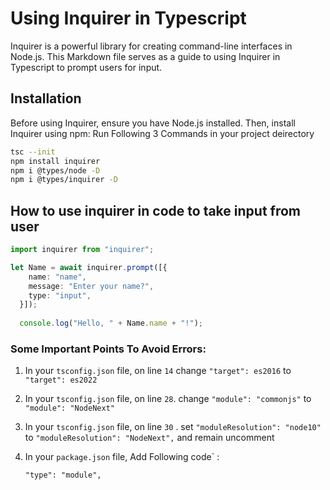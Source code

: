 # Using Inquirer in Typescript

Inquirer is a powerful library for creating command-line interfaces in Node.js. This Markdown file serves as a guide to using Inquirer in Typescript to prompt users for input.

## Installation

Before using Inquirer, ensure you have Node.js installed. Then, install Inquirer using npm:
Run Following 3 Commands in your project deirectory

```bash
tsc --init
npm install inquirer
npm i @types/node -D
npm i @types/inquirer -D
```


## How to use inquirer in code to take input from user
```typescript
import inquirer from "inquirer";

let Name = await inquirer.prompt([{
    name: "name",
    message: "Enter your name?",
    type: "input",
  }]);
  
  console.log("Hello, " + Name.name + "!");

```
### Some Important Points To Avoid Errors:

1. In your `tsconfig.json` file, on line `14` change `"target": es2016` to `"target": es2022`

2. In your `tsconfig.json` file, on line `28`. change `"module": "commonjs"` to `"module": "NodeNext"`

3. In your `tsconfig.json` file, on line `30` . set `"moduleResolution": "node10"` to `"moduleResolution": "NodeNext",` and remain uncomment

4. In your `package.json` file, Add Following code` :
    
    `"type": "module",`
    
    
